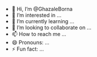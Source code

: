 - 👋 Hi, I’m @GhazaleBorna
- 👀 I’m interested in ...
- 🌱 I’m currently learning ...
- 💞️ I’m looking to collaborate on ...
- 📫 How to reach me ...
- 😄 Pronouns: ...
- ⚡ Fun fact: ...

<!---
GhazaleBorna/GhazaleBorna is a ✨ special ✨ repository because its `README.md` (this file) appears on your GitHub profile.
You can click the Preview link to take a look at your changes.
--->
